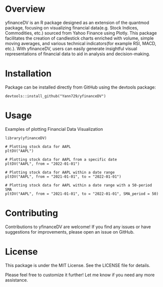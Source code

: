 # Overview
yfinanceDV is an R package designed as an extension of the quantmod package, focusing on visualizing financial data(e.g. Stock Indices, Commodities, etc.) sourced from Yahoo Finance using Plotly. 
This package facilitates the creation of candlestick charts enriched with volume, simple moving averages, and various technical indicators(for example RSI, MACD, etc.). 
With yfinanceDV, users can easily generate insightful visual representations of financial data to aid in analysis and decision-making.

# Installation
Package can be installed directly from GitHub using the devtools package:
```
devtools::install_github("Yann729/yfinanceDV")
```

# Usage
Examples of plotting Financial Data Visualization
```
library(yfinanceDV)

# Plotting stock data for AAPL
pltDV("AAPL")

# Plotting stock data for AAPL from a specific date
pltDV("AAPL", from = "2022-01-01")

# Plotting stock data for AAPL within a date range
pltDV("AAPL", from = "2021-01-01", to = "2022-01-01")

# Plotting stock data for AAPL within a date range with a 50-period SMA
pltDV("AAPL", from = "2021-01-01", to = "2022-01-01", SMA_period = 50)
```
# Contributing
Contributions to yfinanceDV are welcome! If you find any issues or have suggestions for improvements, please open an issue on GitHub.

# License
This package is under the MIT License. See the LICENSE file for details.

Please feel free to customize it further! Let me know if you need any more assistance.
